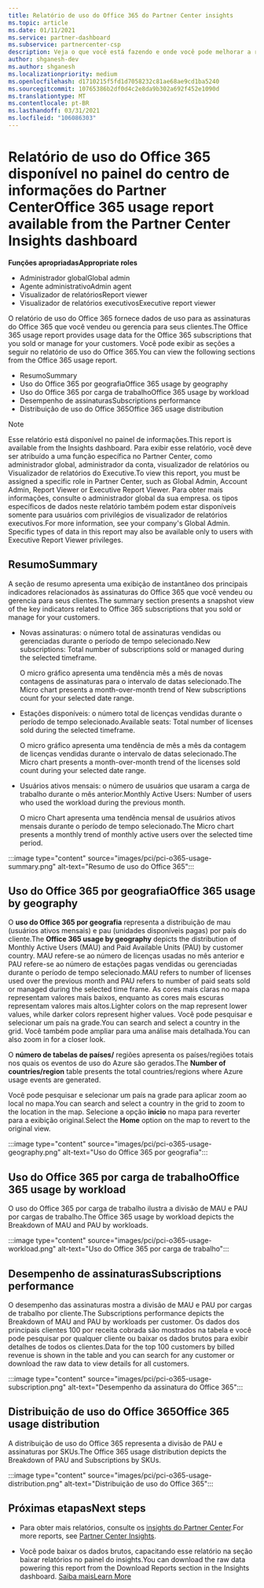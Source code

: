 ```yaml
---
title: Relatório de uso do Office 365 do Partner Center insights
ms.topic: article
ms.date: 01/11/2021
ms.service: partner-dashboard
ms.subservice: partnercenter-csp
description: Veja o que você está fazendo e onde você pode melhorar a respeito do uso das assinaturas do Office 365 que você vende ou gerencia para seus clientes.
author: shganesh-dev
ms.author: shganesh
ms.localizationpriority: medium
ms.openlocfilehash: d1710215f5fd1d7058232c81ae68ae9cd1ba5240
ms.sourcegitcommit: 10765386b2df0d4c2e8da9b302a692f452e1090d
ms.translationtype: MT
ms.contentlocale: pt-BR
ms.lasthandoff: 03/31/2021
ms.locfileid: "106086303"
---
```

# <a name="office-365-usage-report-available-from-the-partner-center-insights-dashboard"></a><span data-ttu-id="86857-103">Relatório de uso do Office 365 disponível no painel do centro de informações do Partner Center</span><span class="sxs-lookup"><span data-stu-id="86857-103">Office 365 usage report available from the Partner Center Insights dashboard</span></span>

<span data-ttu-id="86857-104">**Funções apropriadas**</span><span class="sxs-lookup"><span data-stu-id="86857-104">**Appropriate roles**</span></span>

- <span data-ttu-id="86857-105">Administrador global</span><span class="sxs-lookup"><span data-stu-id="86857-105">Global admin</span></span>
- <span data-ttu-id="86857-106">Agente administrativo</span><span class="sxs-lookup"><span data-stu-id="86857-106">Admin agent</span></span>
- <span data-ttu-id="86857-107">Visualizador de relatórios</span><span class="sxs-lookup"><span data-stu-id="86857-107">Report viewer</span></span>
- <span data-ttu-id="86857-108">Visualizador de relatórios executivos</span><span class="sxs-lookup"><span data-stu-id="86857-108">Executive report viewer</span></span>

<span data-ttu-id="86857-109">O relatório de uso do Office 365 fornece dados de uso para as assinaturas do Office 365 que você vendeu ou gerencia para seus clientes.</span><span class="sxs-lookup"><span data-stu-id="86857-109">The Office 365 usage report provides usage data for the Office 365 subscriptions that you sold or manage for your customers.</span></span> <span data-ttu-id="86857-110">Você pode exibir as seções a seguir no relatório de uso do Office 365.</span><span class="sxs-lookup"><span data-stu-id="86857-110">You can view the following sections from the Office 365 usage report.</span></span>

- <span data-ttu-id="86857-111">Resumo</span><span class="sxs-lookup"><span data-stu-id="86857-111">Summary</span></span>
- <span data-ttu-id="86857-112">Uso do Office 365 por geografia</span><span class="sxs-lookup"><span data-stu-id="86857-112">Office 365 usage by geography</span></span>
- <span data-ttu-id="86857-113">Uso do Office 365 por carga de trabalho</span><span class="sxs-lookup"><span data-stu-id="86857-113">Office 365 usage by workload</span></span>
- <span data-ttu-id="86857-114">Desempenho de assinaturas</span><span class="sxs-lookup"><span data-stu-id="86857-114">Subscriptions performance</span></span>
- <span data-ttu-id="86857-115">Distribuição de uso do Office 365</span><span class="sxs-lookup"><span data-stu-id="86857-115">Office 365 usage distribution</span></span>

 > [!NOTE]
 > <span data-ttu-id="86857-116">Esse relatório está disponível no painel de informações.</span><span class="sxs-lookup"><span data-stu-id="86857-116">This report is available from the Insights dashboard.</span></span> <span data-ttu-id="86857-117">Para exibir esse relatório, você deve ser atribuído a uma função específica no Partner Center, como administrador global, administrador da conta, visualizador de relatórios ou Visualizador de relatórios do Executive.</span><span class="sxs-lookup"><span data-stu-id="86857-117">To view this report, you must be assigned a specific role in Partner Center, such as Global Admin, Account Admin, Report Viewer or Executive Report Viewer.</span></span> <span data-ttu-id="86857-118">Para obter mais informações, consulte o administrador global da sua empresa. os tipos específicos de dados neste relatório também podem estar disponíveis somente para usuários com privilégios de visualizador de relatórios executivos.</span><span class="sxs-lookup"><span data-stu-id="86857-118">For more information, see your company's Global Admin. Specific types of data in this report may also be available only to users with Executive Report Viewer privileges.</span></span>

## <a name="summary"></a><span data-ttu-id="86857-119">Resumo</span><span class="sxs-lookup"><span data-stu-id="86857-119">Summary</span></span>

<span data-ttu-id="86857-120">A seção de resumo apresenta uma exibição de instantâneo dos principais indicadores relacionados às assinaturas do Office 365 que você vendeu ou gerencia para seus clientes.</span><span class="sxs-lookup"><span data-stu-id="86857-120">The summary section presents a snapshot view of the key indicators related to Office 365 subscriptions that you sold or manage for your customers.</span></span>  

- <span data-ttu-id="86857-121">Novas assinaturas: o número total de assinaturas vendidas ou gerenciadas durante o período de tempo selecionado.</span><span class="sxs-lookup"><span data-stu-id="86857-121">New subscriptions: Total number of subscriptions sold or managed during the selected timeframe.</span></span>

   <span data-ttu-id="86857-122">O micro gráfico apresenta uma tendência mês a mês de novas contagens de assinaturas para o intervalo de datas selecionado.</span><span class="sxs-lookup"><span data-stu-id="86857-122">The Micro chart presents a month-over-month trend of New subscriptions count for your selected date range.</span></span>

- <span data-ttu-id="86857-123">Estações disponíveis: o número total de licenças vendidas durante o período de tempo selecionado.</span><span class="sxs-lookup"><span data-stu-id="86857-123">Available seats: Total number of licenses sold during the selected timeframe.</span></span>

   <span data-ttu-id="86857-124">O micro gráfico apresenta uma tendência de mês a mês da contagem de licenças vendidas durante o intervalo de datas selecionado.</span><span class="sxs-lookup"><span data-stu-id="86857-124">The Micro chart presents a month-over-month trend of the licenses sold count during your selected date range.</span></span>

- <span data-ttu-id="86857-125">Usuários ativos mensais: o número de usuários que usaram a carga de trabalho durante o mês anterior.</span><span class="sxs-lookup"><span data-stu-id="86857-125">Monthly Active Users: Number of users who used the workload during the previous month.</span></span> 

   <span data-ttu-id="86857-126">O micro Chart apresenta uma tendência mensal de usuários ativos mensais durante o período de tempo selecionado.</span><span class="sxs-lookup"><span data-stu-id="86857-126">The Micro chart presents a monthly trend of monthly active users over the selected time period.</span></span>

:::image type="content" source="images/pci/pci-o365-usage-summary.png" alt-text="Resumo de uso do Office 365":::

## <a name="office-365-usage-by-geography"></a><span data-ttu-id="86857-128">Uso do Office 365 por geografia</span><span class="sxs-lookup"><span data-stu-id="86857-128">Office 365 usage by geography</span></span>

<span data-ttu-id="86857-129">O **uso do Office 365 por geografia** representa a distribuição de mau (usuários ativos mensais) e pau (unidades disponíveis pagas) por país do cliente.</span><span class="sxs-lookup"><span data-stu-id="86857-129">The **Office 365 usage by geography** depicts the distribution of Monthly Active Users (MAU) and Paid Available Units (PAU) by customer country.</span></span> <span data-ttu-id="86857-130">MAU refere-se ao número de licenças usadas no mês anterior e PAU refere-se ao número de estações pagas vendidas ou gerenciadas durante o período de tempo selecionado.</span><span class="sxs-lookup"><span data-stu-id="86857-130">MAU refers to number of licenses used over the previous month and PAU refers to number of paid seats sold or managed during the selected time frame.</span></span> <span data-ttu-id="86857-131">As cores mais claras no mapa representam valores mais baixos, enquanto as cores mais escuras representam valores mais altos.</span><span class="sxs-lookup"><span data-stu-id="86857-131">Lighter colors on the map represent lower values, while darker colors represent higher values.</span></span> <span data-ttu-id="86857-132">Você pode pesquisar e selecionar um país na grade.</span><span class="sxs-lookup"><span data-stu-id="86857-132">You can search and select a country in the grid.</span></span> <span data-ttu-id="86857-133">Você também pode ampliar para uma análise mais detalhada.</span><span class="sxs-lookup"><span data-stu-id="86857-133">You can also zoom in for a closer look.</span></span>

<span data-ttu-id="86857-134">O **número de tabelas de países/** regiões apresenta os países/regiões totais nos quais os eventos de uso do Azure são gerados.</span><span class="sxs-lookup"><span data-stu-id="86857-134">The **Number of countries/region** table presents the total countries/regions where Azure usage events are generated.</span></span>

<span data-ttu-id="86857-135">Você pode pesquisar e selecionar um país na grade para aplicar zoom ao local no mapa.</span><span class="sxs-lookup"><span data-stu-id="86857-135">You can search and select a country in the grid to zoom to the location in the map.</span></span> <span data-ttu-id="86857-136">Selecione a opção **início** no mapa para reverter para a exibição original.</span><span class="sxs-lookup"><span data-stu-id="86857-136">Select the **Home** option on the map to revert to the original view.</span></span>


:::image type="content" source="images/pci/pci-o365-usage-geography.png" alt-text="Uso do Office 365 por geografia":::

## <a name="office-365-usage-by-workload"></a><span data-ttu-id="86857-138">Uso do Office 365 por carga de trabalho</span><span class="sxs-lookup"><span data-stu-id="86857-138">Office 365 usage by workload</span></span>

<span data-ttu-id="86857-139">O uso do Office 365 por carga de trabalho ilustra a divisão de MAU e PAU por cargas de trabalho.</span><span class="sxs-lookup"><span data-stu-id="86857-139">The Office 365 usage by workload depicts the Breakdown of MAU and PAU by workloads.</span></span>

:::image type="content" source="images/pci/pci-o365-usage-workload.png" alt-text="Uso do Office 365 por carga de trabalho":::

## <a name="subscriptions-performance"></a><span data-ttu-id="86857-141">Desempenho de assinaturas</span><span class="sxs-lookup"><span data-stu-id="86857-141">Subscriptions performance</span></span>

<span data-ttu-id="86857-142">O desempenho das assinaturas mostra a divisão de MAU e PAU por cargas de trabalho por cliente.</span><span class="sxs-lookup"><span data-stu-id="86857-142">The Subscriptions performance depicts the Breakdown of MAU and PAU by workloads per customer.</span></span> <span data-ttu-id="86857-143">Os dados dos principais clientes 100 por receita cobrada são mostrados na tabela e você pode pesquisar por qualquer cliente ou baixar os dados brutos para exibir detalhes de todos os clientes.</span><span class="sxs-lookup"><span data-stu-id="86857-143">Data for the top 100 customers by billed revenue is shown in the table and you can search for any customer or download the raw data to view details for all customers.</span></span>

:::image type="content" source="images/pci/pci-o365-usage-subscription.png" alt-text="Desempenho da assinatura do Office 365":::

## <a name="office-365-usage-distribution"></a><span data-ttu-id="86857-145">Distribuição de uso do Office 365</span><span class="sxs-lookup"><span data-stu-id="86857-145">Office 365 usage distribution</span></span>

<span data-ttu-id="86857-146">A distribuição de uso do Office 365 representa a divisão de PAU e assinaturas por SKUs.</span><span class="sxs-lookup"><span data-stu-id="86857-146">The Office 365 usage distribution depicts the Breakdown of PAU and Subscriptions by SKUs.</span></span>

:::image type="content" source="images/pci/pci-o365-usage-distribution.png" alt-text="Distribuição de uso do Office 365":::

## <a name="next-steps"></a><span data-ttu-id="86857-148">Próximas etapas</span><span class="sxs-lookup"><span data-stu-id="86857-148">Next steps</span></span>

- <span data-ttu-id="86857-149">Para obter mais relatórios, consulte os [insights do Partner Center](partner-center-insights.md).</span><span class="sxs-lookup"><span data-stu-id="86857-149">For more reports, see [Partner Center Insights](partner-center-insights.md).</span></span>

- <span data-ttu-id="86857-150">Você pode baixar os dados brutos, capacitando esse relatório na seção baixar relatórios no painel do insights.</span><span class="sxs-lookup"><span data-stu-id="86857-150">You can download the raw data powering this report from the Download Reports section in the Insights dashboard.</span></span> [<span data-ttu-id="86857-151">Saiba mais</span><span class="sxs-lookup"><span data-stu-id="86857-151">Learn More</span></span>](pci-download-reports.md) 
